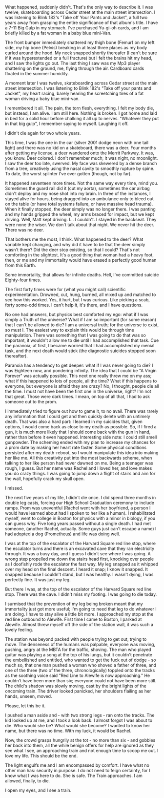 What happened, suddenly didn't. That's the only way to describe it. I was twelve, skateboarding across Cedar street at the main street intersection. I was listening to Blink 182's "Take off Your Pants and Jacket", a full two years away from grasping the entire significance of that album's title. I have a 7-11 Big Gulp in my stomach. I've purchased Yu-gi-oh cards, and I am briefly killed by a fat woman in a baby blue mini-Van. 

The front bumper immediately shattered my thigh bone (Femur) on my left side, my hip bone (Pelvis) breaking in at least three places as my body curled around the hood. My neck snapped shortly thereafer (I can't be sure if it was hyperextended or a full fracture) but I felt the brains hit my head, and I saw the lights go out. The last thing I saw was my Mp3 player shattering on the ground, me, flying through the air. Cardboard cards floated in the summer humidity. 

A moment later I was twelve, skateboarding across Cedar street at the main street intersection. I was listening to Blink 182's "Take off your pants and Jacket", my heart racing, barely hearing the screetching tires of a fat woman driving a baby blue mini-van. 

I remembered it all. The pain, the torn flesh, everything. I felt my body die, but instead, I am alive. I am still here. Nothing is broken. I got home and laid in bed for a solid hour before chalking it all up to nerves. "Whatever they put in that big gulp", I remember saying to myself. Laughing it off. 

I didn't die again for two whole years. 

This time, I was the one in the car (silver 2001 dodge neon with one tail light) and there was no kid on a skateboard, there was a deer. Four months after getting my license, a deer wandered onto the Merrit Parkway. It was, you know. Deer colored. I don't remember much; it was night, no moonlight. I saw the deer too late, swerved. My face was skewered by a dense branch from a tree, creatively using the nasal cavity to smoothly rupture by spine. To date, the worst splinter I've ever gotten (though, not by far). 

It happened seventeen more times. Not the same way every time, mind you. Sometimes the guard rail did it (cut my aorta), sometimes the car airbag didn't deploy and my nose shot into my brain. In three of the instances, I stayed alive for hours, being dragged into an ambulance only to bleed out on the table (or have total systems failure, or have massive head trauma). When it finally stopped, the deer simply was no longer there. I was panting and my hands gripped the wheel, my arms braced for impact, but we kept driving. Well, Matt kept driving. I... I couldn't. I stayed in the backseat. They were none the wiser. We don't talk about that night. We never hit the deer. There was no deer. 

That bothers me the most, I think. What happened to the deer? What variable kept changing, and why did it have to be that the deer simply wasn't there? Did the deer stop existing, so that I could? That's not comforting in the slightest. It's a good thing that woman had a heavy foot, then, or me and my immortality would have erased a perfectly good human from this Earth. 

Some immortality, that allows for infinite deaths. Hell, I've committed suicide Eighty-four times.

The first forty times were for (what you might call) scientific experimentation. Drowned, cut, hung, burned, all mixed up and matched to see how this worked. Yes, it hurt, but I was curious. Like picking a scab, forty some-odd times.  I can't help it, it's there, and I have questions. 

No one had answers, but physics best comforted my ego: what if I was simply a Truth of the universe? What if I am so important (for some reason) that I can't be allowed to die? I am a universal truth; for the universe to exist, so must I. The easiest way to explain this would be through time manipulation. There was something that I was going to do that was so important, it wouldn't allow me to die until I had accomplished that task. Cue the paranoia; at first, I became worried that I had accomplished my menial task, and the next death would stick (the diagnostic suicides stopped soon thereafter). 

Paranoia has a tendency to get deeper: what if I was never going to die? I was Eighteen now, and pondering infinity. The idea that I could be "A Virgin Forever" was actually possible. This next one really threw me on my ass; what if this happened to lots of people, all the time? What if this happens to everyone, but everyone is afraid they are crazy? No, I thought, people die all the time. I must not have been the first one in the universe, right? I'm not that great. Those were dark times. I mean, on top of all that, I had to ask someone out to the prom.  

I immediately tried to figure out how to game it, to no avail. There was rarely any information that I could get and then quickly delete with an untimely death. That was also a hard part: I learned in my suicides that, given options, I would come back as close to my death as possible. So, if I fired a gun, it is much more likely that I should come back with the gun in hand, rather than before it even happened. Interesting side note: I could still smell gunpowder. The scheming ended with my plan to increase my chances for a prom date by making her heart rate faster. Some physical conditions persisted after my death-reboot, so I would manipulate this idea into making her like me. All this creativity put into the most backwards scheme, when talking to her like  person had never dawned on me. Being a teenager was rough, I guess. But her name was Rachel and I loved her, and love makes you do crazy things. I was going to jump down a flight of stairs and aim for the wall, hopefully crack my skull open. 

I missed. 

The next five years of my life, I didn't die once. I did spend three months in double leg casts, forcing our High School Graduation ceremony to include ramps. Prom was uneventful (Rachel went with her boyfriend, a person I would have learned about had I spoken to her like a human). I rehabilitated myself, went to college in Boston for physics with a minor in biology, if you can guess why. Five long years passed without a single death. I had met someone, (another Rachel, actually. Some guys just can't escape a name) I had adopted a dog (Prometheus) and life was doing well. 

I was at the top of the escalator of the Harvard Square red line stop, where the escalator turns and there is an excavated cave that they ran electricity through. It was a busy day, and I guess I didn't see where I was going. A wrong step propelled me down the stairs head first, knocking over people as I doofishly rode the escalator the fast way. My leg snapped as it whipped over my head on the final descent. I heard it snap; I know it snapped. It snapped because I couldn't stand, but I was healthy. I wasn't dying, I was perfectly fine. It was just my leg. 

But there I was, at the top of the escalator of the Harvard Square red line stop. There was the cave. I didn't miss my footing. I was going to die today. 

I surmised that the prevention of my leg being broken meant that my immortality just got more useful; I'm going to need that leg to do whatever I am doing. I have to stay alive a little bit more. I approached my stop at the red line outbound to Alewife. First time I came to Boston, I parked at Alewife. Almost threw myself off the side of the station wall, it was such a lovely feeling. 

The station was beyond packed with people trying to get out, trying to move. The denseness of the humans was palpable, everyone was moving, pushing, angry at the MBTA for the traffic, shoving. The man who played guitar was playing a song at the top of his lungs, but it couldn't penetrate the embellished and entitled, who wanted to get the fuck out of dodge - so much so, that one man pushed a woman who shoved a father of three, and one of the three (two of the three, chronologically) toppled onto the tracks as the soothing voice said "Red Line to Alewife is now approaching." He couldn't have been more than six; everyone could not have been more still. The child's shadow was slowly moving, cast by the bright lights of the oncoming train. The driver looked panicked, her shoulders flailing as her hands, unseen, moved. 

Please, let this be it. 

I pushed a man aside and - with two strong legs - ran onto the tracks. The kid looked up at me, and I took a look back. I almost forgot I was about to die. Who would she be? What would she become? I wanted to know her name, but there was no time. With my luck, it would be Rachel. 

Now, the crowd grasps hungrily at the tot - no more than six - and gobbles her back into them, all the while benign offers for help are ignored as they see what I see, an approaching train and not enough time to scoop me out. I love my life. This should be the end.  

The light engulfs me and I am encompassed by comfort. I have what no other man has: security in purpose. I do not need to feign certainty, for I know what I was here to do. She is safe. The Train approaches. I am allowed, finally, to die. 

I open my eyes, and I see a train. 
